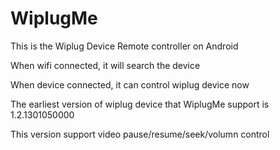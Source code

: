 WiplugMe
========

This is the Wiplug Device Remote controller on Android

When wifi connected, it will search the device

When device connected, it can control wiplug device now

The earliest version of wiplug device that WiplugMe support is 1.2.1301050000

This version support video pause/resume/seek/volumn control


